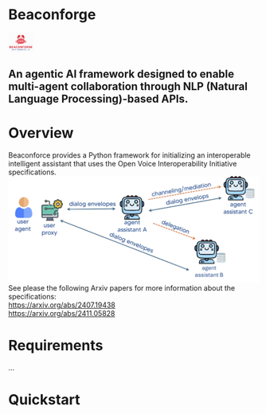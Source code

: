 # Beaconforge
<img src="images/beaconforge_logo.png" width="10%" alt="BeaconForge Logo">

## An agentic AI framework designed to enable multi-agent collaboration through NLP (Natural Language Processing)-based APIs.

# Overview
Beaconforce provides a Python framework for initializing an interoperable intelligent assistant that uses the Open Voice Interoperability Initiative specifications.<br />
![Alt text](images/aiovon.png)
See please the following Arxiv papers for more information about the specifications:<br />
https://arxiv.org/abs/2407.19438<br />
https://arxiv.org/abs/2411.05828<br />

# Requirements
...

# Quickstart

